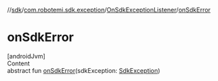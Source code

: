 //[sdk](../../../index.md)/[com.robotemi.sdk.exception](../index.md)/[OnSdkExceptionListener](index.md)/[onSdkError](on-sdk-error.md)



# onSdkError  
[androidJvm]  
Content  
abstract fun [onSdkError](on-sdk-error.md)(sdkException: [SdkException](../-sdk-exception/index.md))  



